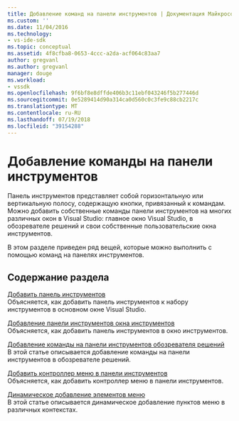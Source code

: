 ```yaml
---
title: Добавление команд на панели инструментов | Документация Майкрософт
ms.custom: ''
ms.date: 11/04/2016
ms.technology:
- vs-ide-sdk
ms.topic: conceptual
ms.assetid: 4f8cfba8-0653-4ccc-a2da-acf064c83aa7
author: gregvanl
ms.author: gregvanl
manager: douge
ms.workload:
- vssdk
ms.openlocfilehash: 9f6bf8e8dffde406b3c11ebf043246f5b277446d
ms.sourcegitcommit: 0e5289414d90a314ca0d560c0c3fe9c88cb2217c
ms.translationtype: MT
ms.contentlocale: ru-RU
ms.lasthandoff: 07/19/2018
ms.locfileid: "39154288"
---
```

# <a name="add-commands-to-toolbars"></a>Добавление команды на панели инструментов
Панель инструментов представляет собой горизонтальную или вертикальную полосу, содержащую кнопки, привязанный к командам. Можно добавить собственные команды панели инструментов на многих различных окон в Visual Studio: главное окно Visual Studio, в обозревателе решений и свои собственные пользовательские окна инструментов.  
  
 В этом разделе приведен ряд вещей, которые можно выполнить с помощью команд на панелях инструментов.  
  
## <a name="in-this-section"></a>Содержание раздела  
 [Добавить панель инструментов](../extensibility/adding-a-toolbar.md)  
 Объясняется, как добавить панель инструментов к набору инструментов в основном окне Visual Studio.  
  
 [Добавление панели инструментов окна инструментов](../extensibility/adding-a-toolbar-to-a-tool-window.md)  
 Объясняется, как добавить панель инструментов в окно инструментов.  
  
 [Добавление команды на панели инструментов обозревателя решений](../extensibility/adding-a-command-to-the-solution-explorer-toolbar.md)  
 В этой статье описывается добавление команды на панели инструментов в обозревателе решений.  
  
 [Добавить контроллер меню в панели инструментов](../extensibility/adding-a-menu-controller-to-a-toolbar.md)  
 Объясняется, как добавить контроллер меню в панели инструментов.  
  
 [Динамическое добавление элементов меню](../extensibility/dynamically-adding-menu-items.md)  
 В этой статье описывается динамическое добавление пунктов меню в различных контекстах.